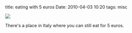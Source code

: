 title: eating with 5 euros
Date: 2010-04-03 10:20
tags: misc
 

![](http://dl.dropbox.com/u/179731/492953769.jpg)

There's a place in Italy where you can still eat for 5 euros.
